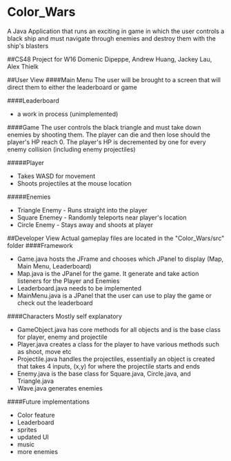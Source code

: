 # Color_Wars
A Java Application that runs an exciting in game in which the user controls a black ship and must navigate through enemies and destroy them with the ship's blasters

##CS48 Project for W16
Domenic Dipeppe, Andrew Huang, Jackey Lau, Alex Thielk

##User View
####Main Menu
The user will be brought to a screen that will direct them to either the leaderboard or game

####Leaderboard
* a work in process (unimplemented)

####Game
The user controls the black triangle and must take down enemies by shooting them. The player can die and then lose should the player's HP reach 0. The player's HP is decremented by one for every enemy collision (including enemy projectiles)

#####Player
* Takes WASD for movement
* Shoots projectiles at the mouse location

#####Enemies
* Triangle Enemy - Runs straight into the player
* Square Enemey - Randomly teleports near player's location
* Circle Enemy - Stays away and shoots at player

##Developer View
Actual gameplay files are located in the "Color_Wars/src" folder
####Framework
* Game.java hosts the JFrame and chooses which JPanel to display (Map, Main Menu, Leaderboard)
* Map.java is the JPanel for the game. It generate and take action listeners for the Player and Enemies
* Leaderboard.java needs to be implemented
* MainMenu.java is a JPanel that the user can use to play the game or check out the leaderboard

####Characters
Mostly self explanatory
* GameObject.java has core methods for all objects and is the base class for player, enemy and projectile
* Player.java creates a class for the player to have various methods such as shoot, move etc
* Projectile.java handles the projectiles, essentially an object is created that takes 4 inputs, (x,y) for where the projectile starts and ends
* Enemy.java is the base class for Square.java, Circle.java, and Triangle.java
* Wave.java generates enemies

####Future implementations
* Color feature
* Leaderboard
* sprites
* updated UI
* music
* more enemies
